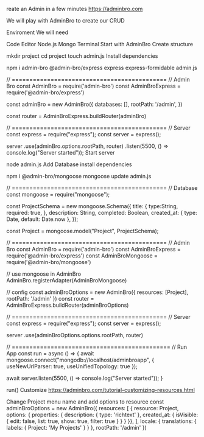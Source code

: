 reate an Admin in a few minutes
https://adminbro.com

We will play with AdminBro to create our CRUD

Enviroment
We will need

Code Editor
Node.js
Mongo
Terminal
Start with AdminBro
Create structure

mkdir project
cd project
touch admin.js
Install dependencies

npm i admin-bro @admin-bro/express express express-formidable
admin.js

// ============================================
// Admin Bro
const AdminBro = require('admin-bro')
const AdminBroExpress = require('@admin-bro/express')

const adminBro = new AdminBro({
  databases: [],
  rootPath: '/admin',
})

const router = AdminBroExpress.buildRouter(adminBro)

// ============================================
// Server
const express = require("express");
const server = express();

server
  .use(adminBro.options.rootPath, router)
  .listen(5500, () => console.log("Server started"));
Start server

node admin.js
Add Database
install dependencies

npm i @admin-bro/mongoose mongoose
update admin.js

// ============================================
// Database
const mongoose = require("mongoose");

const ProjectSchema = new mongoose.Schema({
  title: {
    type:String,
    required: true,
  },
  description: String,
  completed: Boolean,
  created_at: { type: Date, default: Date.now },
});

const Project = mongoose.model("Project", ProjectSchema);

// ============================================
// Admin Bro
const AdminBro = require('admin-bro')
const AdminBroExpress = require('@admin-bro/express')
const AdminBroMongoose = require('@admin-bro/mongoose')

// use mongoose in AdminBro
AdminBro.registerAdapter(AdminBroMongoose)

// config
const adminBroOptions = new AdminBro({
	resources: [Project],
  rootPath: '/admin'
})
const router = AdminBroExpress.buildRouter(adminBroOptions)


// ============================================
// Server
const express = require("express");
const server = express();

server
  .use(adminBroOptions.options.rootPath, router)

// =============================================
// Run App
const run = async () => {
  await mongoose.connect("mongodb://localhost/adminbroapp", {
      useNewUrlParser: true,
      useUnifiedTopology: true
  });

  await server.listen(5500, () => console.log("Server started"));
}

run()
Customize
https://adminbro.com/tutorial-customizing-resources.html

Change Project menu name and add options to resource
const adminBroOptions = new AdminBro({
	resources: [
    { resource: Project, options: {
      properties: {
        description: { type: 'richtext' },
        created_at: {
          isVisible: { edit: false, list: true, show: true, filter: true }
        }
      }
   }},
  ],
  locale: {
    translations: {
      labels: {
        Project: 'My Projects'
      }
    }
  },
  rootPath: '/admin'
})